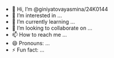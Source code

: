 - 👋 Hi, I’m @giniyatovayasmina/24K0144
- 👀 I’m interested in ...
- 🌱 I’m currently learning ...
- 💞️ I’m looking to collaborate on ...
- 📫 How to reach me ...
- 😄 Pronouns: ...
- ⚡ Fun fact: ...

<!---
giniyatovayasmina/giniyatovayasmina is a ✨ special ✨ repository because its `README.md` (this file) appears on your GitHub profile.
You can click the Preview link to take a look at your changes.
--->
